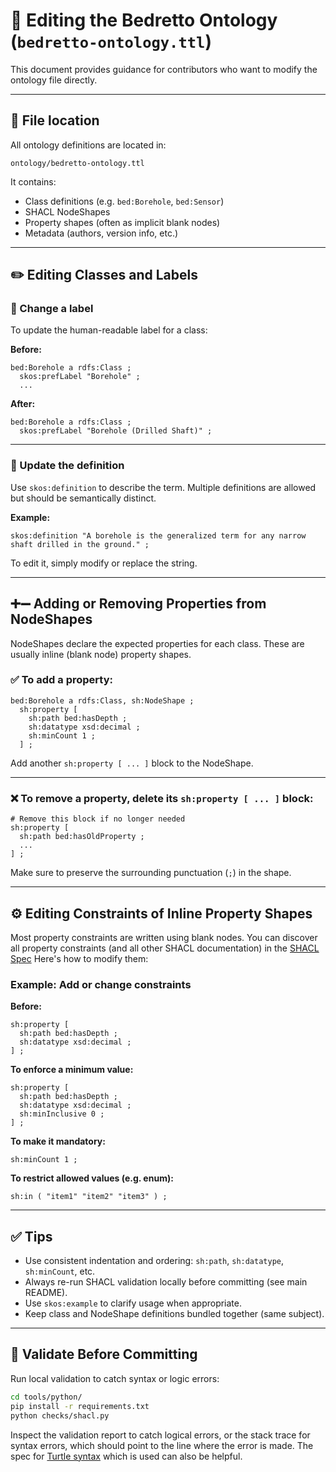# 🧬 Editing the Bedretto Ontology (`bedretto-ontology.ttl`)

This document provides guidance for contributors who want to modify the ontology file directly.

---

## 📌 File location

All ontology definitions are located in:

```
ontology/bedretto-ontology.ttl
```

It contains:

- Class definitions (e.g. `bed:Borehole`, `bed:Sensor`)
- SHACL NodeShapes
- Property shapes (often as implicit blank nodes)
- Metadata (authors, version info, etc.)

---

## ✏️ Editing Classes and Labels

### 🔄 Change a label

To update the human-readable label for a class:

**Before:**
```ttl
bed:Borehole a rdfs:Class ;
  skos:prefLabel "Borehole" ;
  ...
```

**After:**
```ttl
bed:Borehole a rdfs:Class ;
  skos:prefLabel "Borehole (Drilled Shaft)" ;
```

---

### 📝 Update the definition

Use `skos:definition` to describe the term. Multiple definitions are allowed but should be semantically distinct.

**Example:**
```ttl
skos:definition "A borehole is the generalized term for any narrow shaft drilled in the ground." ;
```

To edit it, simply modify or replace the string.

---

## ➕➖ Adding or Removing Properties from NodeShapes

NodeShapes declare the expected properties for each class. These are usually inline (blank node) property shapes.

### ✅ To **add a property**:

```ttl
bed:Borehole a rdfs:Class, sh:NodeShape ;
  sh:property [
    sh:path bed:hasDepth ;
    sh:datatype xsd:decimal ;
    sh:minCount 1 ;
  ] ;
```

Add another `sh:property [ ... ]` block to the NodeShape.

---

### ❌ To **remove a property**, delete its `sh:property [ ... ]` block:

```ttl
# Remove this block if no longer needed
sh:property [
  sh:path bed:hasOldProperty ;
  ...
] ;
```

Make sure to preserve the surrounding punctuation (`;`) in the shape.

---

## ⚙️ Editing Constraints of Inline Property Shapes

Most property constraints are written using blank nodes. You can discover all property constraints (and all other SHACL documentation) in the [SHACL Spec](https://www.w3.org/TR/shacl/) Here's how to modify them:

### Example: Add or change constraints

**Before:**
```ttl
sh:property [
  sh:path bed:hasDepth ;
  sh:datatype xsd:decimal ;
] ;
```

**To enforce a minimum value:**
```ttl
sh:property [
  sh:path bed:hasDepth ;
  sh:datatype xsd:decimal ;
  sh:minInclusive 0 ;
] ;
```

**To make it mandatory:**
```ttl
sh:minCount 1 ;
```

**To restrict allowed values (e.g. enum):**
```ttl
sh:in ( "item1" "item2" "item3" ) ;
```

---

## ✅ Tips

- Use consistent indentation and ordering: `sh:path`, `sh:datatype`, `sh:minCount`, etc.
- Always re-run SHACL validation locally before committing (see main README).
- Use `skos:example` to clarify usage when appropriate.
- Keep class and NodeShape definitions bundled together (same subject).

---

## 🧪 Validate Before Committing

Run local validation to catch syntax or logic errors:

```bash
cd tools/python/
pip install -r requirements.txt
python checks/shacl.py
```

Inspect the validation report to catch logical errors, or the stack trace for syntax errors, which should point to the line where the error is made. The spec for [Turtle syntax](https://www.w3.org/TR/turtle/) which is used can also be helpful.

